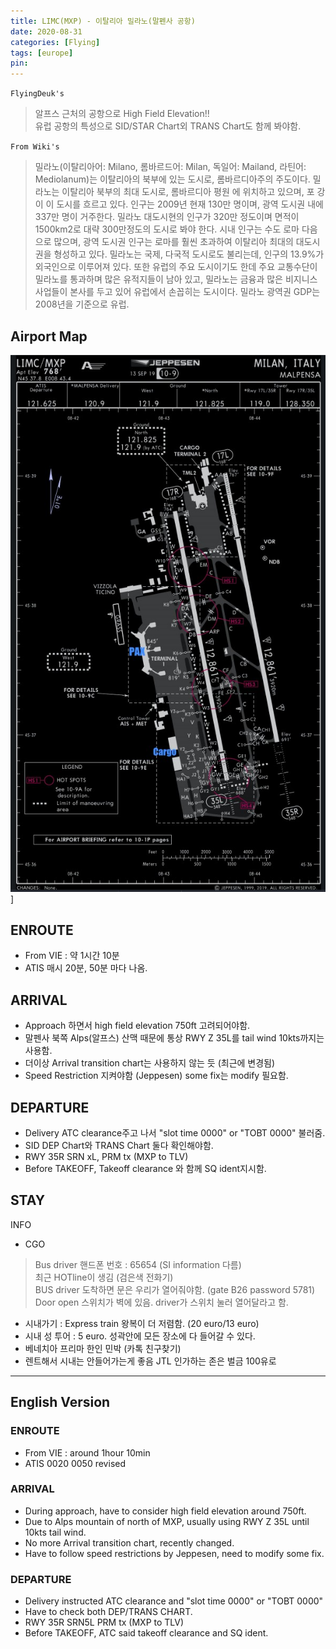 ```yaml
---
title: LIMC(MXP) - 이탈리아 밀라노(말펜사 공항)
date: 2020-08-31
categories: [Flying]
tags: [europe]
pin:
---
```

`FlyingDeuk's`
>알프스 근처의 공항으로 High Field Elevation!! <br>
유럽 공항의 특성으로 SID/STAR Chart외 TRANS Chart도 함께 봐야함. <br>

`From Wiki's`
>밀라노(이탈리아어: Milano, 롬바르드어: Milan, 독일어: Mailand, 라틴어: Mediolanum)는 이탈리아의 북부에 있는 도시로, 롬바르디아주의 주도이다. 밀라노는 이탈리아 북부의 최대 도시로, 롬바르디아 평원 에 위치하고 있으며, 포 강이 이 도시를 흐르고 있다. 인구는 2009년 현재 130만 명이며, 광역 도시권 내에 337만 명이 거주한다. 밀라노 대도시현의 인구가 320만 정도이며 면적이 1500km2로 대략 300만정도의 도시로 봐야 한다. 시내 인구는 수도 로마 다음으로 많으며, 광역 도시권 인구는 로마를 훨씬 초과하여 이탈리아 최대의 대도시권을 형성하고 있다. 밀라노는 국제, 다국적 도시로도 불리는데, 인구의 13.9%가 외국인으로 이루어져 있다. 또한 유럽의 주요 도시이기도 한데 주요 교통수단이 밀라노를 통과하며 많은 유적지들이 남아 있고, 밀라노는 금융과 많은 비지니스 사업들이 본사를 두고 있어 유럽에서 손꼽히는 도시이다. 밀라노 광역권 GDP는 2008년을 기준으로 유럽.

## Airport Map
![mxp](/img/flying/airport/mxp_ap.jpg)]

## ENROUTE
- From VIE : 약 1시간 10분
- ATIS 매시 20분, 50분 마다 나옴.

## ARRIVAL
- Approach 하면서 high field elevation 750ft 고려되어야함.
- 말펜사 북쪽 Alps(알프스) 산맥 때문에 통상 RWY Z 35L를 tail wind 10kts까지는 사용함.
- 더이상 Arrival transition chart는 사용하지 않는 듯 (최근에 변경됨)
- Speed Restriction 지켜야함 (Jeppesen) some fix는 modify 필요함.

## DEPARTURE
- Delivery ATC clearance주고 나서 "slot time 0000" or "TOBT 0000" 불러줌.
- SID DEP Chart와 TRANS Chart 둘다 확인해야함.
- RWY 35R SRN xL, PRM tx (MXP to TLV)
- Before TAKEOFF, Takeoff clearance 와 함께 SQ ident지시함.

## STAY

INFO
- CGO
>Bus driver 핸드폰 번호 : 65654 (SI information 다름) <br>
최근 HOTline이 생김 (검은색 전화기) <br>
BUS driver 도착하면 문은 우리가 열어줘야함. (gate B26 password 5781)<br>
Door open 스위치가 벽에 있음. driver가 스위치 눌러 열어달라고 함.

- 시내가기 : Express train 왕복이 더 저렴함. (20 euro/13 euro)
- 시내 성 투어 : 5 euro. 성곽안에 모든 장소에 다 들어갈 수 있다.
- 베네치아 프리마 한인 민박 (카톡 친구찾기)
- 렌트해서 시내는 안들어가는게 좋음 JTL 인가하는 존은 벌금 100유로

----------
## English Version

### ENROUTE
- From VIE : around 1hour 10min
- ATIS 0020 0050 revised

### ARRIVAL
- During approach, have to consider high field elevation around 750ft.
- Due to Alps mountain of north of MXP, usually using RWY Z 35L until 10kts tail wind.
- No more Arrival transition chart, recently changed.
- Have to follow speed restrictions by Jeppesen, need to modify some fix.



### DEPARTURE
- Delivery instructed ATC clearance and "slot time 0000" or "TOBT 0000"
- Have to check both DEP/TRANS CHART.
- RWY 35R SRN5L PRM tx (MXP to TLV)
- Before TAKEOFF, ATC said takeoff clearance and SQ ident.
